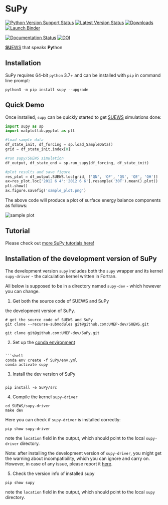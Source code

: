 # SuPy

[![Python Version Support Status](https://img.shields.io/pypi/pyversions/supy.svg)](https://pypi.org/project/supy)
[![Latest Version Status](https://img.shields.io/pypi/v/supy.svg)](https://pypi.org/project/supy)
[![Downloads](https://pepy.tech/badge/supy)](https://pepy.tech/project/supy)
[![Launch Binder](https://mybinder.org/badge_logo.svg)](https://mybinder.org/v2/gh/UMEP-dev/SuPy/master)

[![Documentation Status](https://readthedocs.org/projects/supy/badge/?version=latest)](https://supy.readthedocs.io/en/latest/?badge=latest)
[![DOI](https://zenodo.org/badge/DOI/10.5281/zenodo.2574404.svg)](https://doi.org/10.5281/zenodo.2574404)



[**SU**EWS](https://suews-docs.readthedocs.io) that speaks **Py**thon

## Installation

SuPy requires 64-bit `python` 3.7+ and can be installed with `pip` in command line prompt:


```shell
python3 -m pip install supy --upgrade
```

## Quick Demo

Once installed, `supy` can be quickly started to get [SUEWS](https://suews-docs.readthedocs.io) simulations done:

```python {cmd}
import supy as sp
import matplotlib.pyplot as plt

#load sample data
df_state_init, df_forcing = sp.load_SampleData()
grid = df_state_init.index[0]

#run supy/SUEWS simulation
df_output, df_state_end = sp.run_supy(df_forcing, df_state_init)

#plot results and save figure
res_plot = df_output.SUEWS.loc[grid, ['QN', 'QF', 'QS', 'QE', 'QH']]
ax=res_plot.loc['2012 6 4':'2012 6 6'].resample('30T').mean().plot()
plt.show()
ax.figure.savefig('sample_plot.png')
```

The above code will produce a plot of surface energy balance components as follows:

![sample plot](https://github.com/UMEP-dev/SuPy/raw/master/sample_plot.png)

## Tutorial

Please check out [more SuPy tutorials here!](https://supy.readthedocs.io/en/latest/tutorial/tutorial.html)

## Installation of the development version of SuPy

The development version `supy` includes both the `supy` wrapper and its kernel `supy-driver` - the calculation kernel written in Fortran.

All below is supposed to be in a directory named `supy-dev` - which however you can change.


1. Get both the source code of SUEWS and SuPy

the development version of SuPy.

``` shell
# get the source code of SUEWS and SuPy
git clone --recurse-submodules git@github.com:UMEP-dev/SUEWS.git

git clone git@github.com:UMEP-dev/SuPy.git

```

2. Set up the [conda environment](https://conda.io/docs/user-guide/tasks/manage-environments.html)

```shell

```shell
conda env create -f SuPy/env.yml
conda activate supy

```

3. Install the dev version of SuPy

```shell

pip install -e SuPy/src

```


4. Compile the kernel `supy-driver`

```shell
cd SUEWS/supy-driver
make dev

```

Here you can check if `supy-driver` is installed correctly:

```shell
pip show supy-driver
```
note the `location` field in the output, which should point to the local `supy-driver` directory.


Note: after installing the development version of `supy-driver`, you might get the warning about incompatibility, which you can ignore and carry on. However, in case of any issue, please report it [here](https://github.com/UMEP-dev/SuPy/issues/new?assignees=&labels=&template=issue-report.md).



5. Check the version info of installed supy

```shell
pip show supy
```
note the `location` field in the output, which should point to the local `supy` directory.
